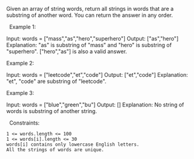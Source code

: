 Given an array of string words, return all strings in words that are a substring of another word. You can return the answer in any order.

 
Example 1:

Input: words = ["mass","as","hero","superhero"]
Output: ["as","hero"]
Explanation: "as" is substring of "mass" and "hero" is substring of "superhero".
["hero","as"] is also a valid answer.


Example 2:

Input: words = ["leetcode","et","code"]
Output: ["et","code"]
Explanation: "et", "code" are substring of "leetcode".


Example 3:

Input: words = ["blue","green","bu"]
Output: []
Explanation: No string of words is substring of another string.


 
Constraints:


	1 <= words.length <= 100
	1 <= words[i].length <= 30
	words[i] contains only lowercase English letters.
	All the strings of words are unique.

